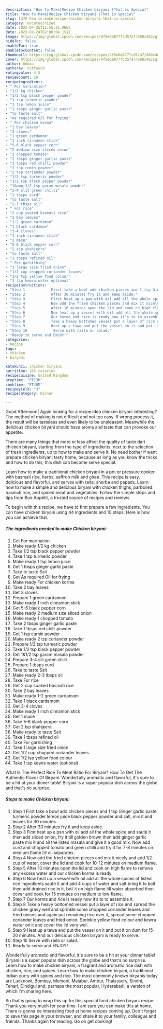```yaml
---
description: "How to Make|Recipe Chicken biryani {That is Special"
title: "How to Make|Recipe Chicken biryani {That is Special"
slug: 1370-how-to-makerecipe-chicken-biryani-that-is-special
category: Uncategorized
date: 2023-04-25T12:55:21.066Z
date: 2023-08-24T02:06:04.151Z
image: https://img-global.cpcdn.com/recipes/4f5e6a077fcd57a7/680x482cq70/chicken-biryani-recipe-main-photo.jpg
hideToc: false
enableToc: true
enableTocContent: false
thumbnail: https://img-global.cpcdn.com/recipes/4f5e6a077fcd57a7/680x482cq70/chicken-biryani-recipe-main-photo.jpg
cover: https://img-global.cpcdn.com/recipes/4f5e6a077fcd57a7/680x482cq70/chicken-biryani-recipe-main-photo.jpg
author: Admin
authorAv: notfound
ratingvalue: 4.5
reviewcount: 10
recipeingredient:
- " For marination"
- "1/2 kg chicken"
- "1/2 tsp black pepper powder"
- "1 tsp turmeric powder"
- "1 tsp lemon juice"
- "1 tbsps ginger garlic paste"
- "to taste Salt"
- "As required Oil for frying"
- " For chicken korma"
- "2 bay leaves"
- "3 cloves"
- "1 green cardamom"
- "1 inch cinnamon stick"
- "5-6 black pepper corn"
- "2 medium size sliced onion"
- "1 chopped tomato"
- "2 tbsps ginger garlic paste"
- "1 tbsps red chilli powder"
- "1 tsp cumin powder"
- "2 tsp coriander powder"
- "1/2 tsp turmeric powder"
- "1/2 tsp black pepper powder"
- "1&amp;1/2 tsp garam masala powder"
- "3-4 slit green chilli"
- "1 tbsps curd"
- "to taste Salt"
- "2-3 tbsps oil"
- " For rice"
- "2 cup soaked basmati rice"
- "2 bay leaves"
- "1-2 green cardamom"
- "1 black cardamom"
- "3-4 cloves"
- "1 inch cinnamon stick"
- "1 mace"
- "5-6 black pepper corn"
- "2 tsp shahjeera"
- "to taste Salt"
- "1 tbsps refined oil"
- " For garnishing"
- "1 large size fried onion"
- "1/2 cup chopped coriander leaves"
- "1/2 tsp yellow food colour"
- "1 tsp kewra water optional"
recipeinstructions:
- "Step 1            First take a bowl add chicken pieces and 1 tsp Ginger garlic paste turmeric powder lemon juice black pepper powder and salt, mix it and leaves for 30 minutes."
- "Step 2            After 30 minutes fry it and keep aside."
- "Step 3            First heat up a pan with oil add all the whole spice and sauté it then add sliced onion, fry it till golden brown then add ginger garlic paste mix it and all the listed masala and give it a good mix. Now add curd and chopped tomato and green chilli and fry it for 7-8 minutes on medium flame till oil separates."
- "Step 4            Now add the fried chicken pieces and mix it nicely and add 1/2 cup of water, cover the lid and cook for 10-12 minutes on medium flame."
- "Step 5            After 10 minutes open the lid and cook on high flame to remove any excess water and our chicken korma is ready."
- "Step 6            Now heat up a vessel with oil add all the whole spices of listed rice ingredients sauté it and add 4 cups of water and salt bring it to boil then add drained rice in it, boil it on high flame till water absorbed then cover and cook for 15 minutes on medium to low flame."
- "Step 7            Our korma and rice is ready now it’s to to assemble it."
- "Step 8            Take a heavy bottomed vessel put a layer of rice and spread the chicken gravy well and sprinkle some chopped coriander leaves and fried onions and again put remaining rice over it, spread some chopped coriander leaves and fried onion. Sprinkle yellow food colour and kewra water on it and cover the lid very well."
- "Step 9            Heat up a tawa and put the vessel on it and put it on dum for 15-20 minutes. And our delicious chicken biryani is ready to serve."
- "Step 10            Serve with raita or salad."
- "Ready to serve and ENJOY!"
categories:
- Recipe
tags:
- chicken
- biryani

katakunci: chicken biryani 
nutrition: 285 calories
recipecuisine: United Kingdom
preptime: "PT13M"
cooktime: "PT40M"
recipeyield: "3"
recipecategory: Dinner

---
```



Good Afternoon| Again looking for a recipe idea chicken biryani interesting? The method of making is not difficult and not too easy. If wrong process it, the result will be tasteless and even likely to be unpleasant. Meanwhile the delicious chicken biryani should have aroma and taste that can provoke our appetite.






There are many things that more or less affect the quality of taste dari chicken biryani, starting from the type of ingredients, next to the selection of fresh ingredients, up to how to make and serve it. No need bother if want prepare chicken biryani tasty home, because as long as you know the tricks and how to do this, this dish can become serve special.


Learn how to make a traditional chicken biryani in a pot or pressure cooker with basmati rice, herbs, saffron milk and ghee. This recipe is easy, delicious and flavorful, and serves with raita, shorba and papads. Learn how to make a simple and delicious biryani with chicken thighs, parboiled basmati rice, and spiced meat and vegetables. Follow the simple steps and tips from Bon Appétit, a trusted source of recipes and reviews.


To begin with this recipe, we have to first prepare a few ingredients. You can have chicken biryani using 44 ingredients and 10 steps. Here is how you can achieve that.

<!--inarticleads1-->

##### The ingredients needed to make Chicken biryani:

1. Get  For marination
1. Make ready 1/2 kg chicken
1. Take 1/2 tsp black pepper powder
1. Take 1 tsp turmeric powder
1. Make ready 1 tsp lemon juice
1. Get 1 tbsps ginger garlic paste
1. Take to taste Salt
1. Get As required Oil for frying
1. Make ready  For chicken korma
1. Take 2 bay leaves
1. Get 3 cloves
1. Prepare 1 green cardamom
1. Make ready 1 inch cinnamon stick
1. Get 5-6 black pepper corn
1. Make ready 2 medium size sliced onion
1. Make ready 1 chopped tomato
1. Take 2 tbsps ginger garlic paste
1. Take 1 tbsps red chilli powder
1. Get 1 tsp cumin powder
1. Make ready 2 tsp coriander powder
1. Prepare 1/2 tsp turmeric powder
1. Take 1/2 tsp black pepper powder
1. Get 1&amp;1/2 tsp garam masala powder
1. Prepare 3-4 slit green chilli
1. Prepare 1 tbsps curd
1. Take to taste Salt
1. Make ready 2-3 tbsps oil
1. Take  For rice
1. Get 2 cup soaked basmati rice
1. Take 2 bay leaves
1. Make ready 1-2 green cardamom
1. Take 1 black cardamom
1. Get 3-4 cloves
1. Make ready 1 inch cinnamon stick
1. Get 1 mace
1. Take 5-6 black pepper corn
1. Get 2 tsp shahjeera
1. Make ready to taste Salt
1. Take 1 tbsps refined oil
1. Take  For garnishing
1. Take 1 large size fried onion
1. Get 1/2 cup chopped coriander leaves
1. Get 1/2 tsp yellow food colour
1. Take 1 tsp kewra water (optional)


What Is The Perfect Rice To Meat Ratio For Biryani? How To Get The Authentic Flavor Of Biryani. Wonderfully aromatic and flavorful, it&#39;s sure to be a hit at your dinner table! Biryani is a super popular dish across the globe and that&#39;s no surprise. 

<!--inarticleads2-->

##### Steps to make Chicken biryani:

1. Step 1            First take a bowl add chicken pieces and 1 tsp Ginger garlic paste turmeric powder lemon juice black pepper powder and salt, mix it and leaves for 30 minutes.
1. Step 2            After 30 minutes fry it and keep aside.
1. Step 3            First heat up a pan with oil add all the whole spice and sauté it then add sliced onion, fry it till golden brown then add ginger garlic paste mix it and all the listed masala and give it a good mix. Now add curd and chopped tomato and green chilli and fry it for 7-8 minutes on medium flame till oil separates.
1. Step 4            Now add the fried chicken pieces and mix it nicely and add 1/2 cup of water, cover the lid and cook for 10-12 minutes on medium flame.
1. Step 5            After 10 minutes open the lid and cook on high flame to remove any excess water and our chicken korma is ready.
1. Step 6            Now heat up a vessel with oil add all the whole spices of listed rice ingredients sauté it and add 4 cups of water and salt bring it to boil then add drained rice in it, boil it on high flame till water absorbed then cover and cook for 15 minutes on medium to low flame.
1. Step 7            Our korma and rice is ready now it’s to to assemble it.
1. Step 8            Take a heavy bottomed vessel put a layer of rice and spread the chicken gravy well and sprinkle some chopped coriander leaves and fried onions and again put remaining rice over it, spread some chopped coriander leaves and fried onion. Sprinkle yellow food colour and kewra water on it and cover the lid very well.
1. Step 9            Heat up a tawa and put the vessel on it and put it on dum for 15-20 minutes. And our delicious chicken biryani is ready to serve.
1. Step 10            Serve with raita or salad.
1. Ready to serve and ENJOY!

Wonderfully aromatic and flavorful, it&#39;s sure to be a hit at your dinner table! Biryani is a super popular dish across the globe and that&#39;s no surprise. Learn how to make chicken biryani, a fragrant and aromatic rice dish with chicken, rice, and spices. Learn how to make chicken biryani, a traditional Indian curry with spices and rice. The most commonly known biryanis today are Lucknowi, Bombay, Memoni, Malabar, Ambur, Thalassery, Sindhi, Tehari, Dindigul and, perhaps the most popular, Hyderabadi, a version of which I&#39;m sharing here. 

So that is going to wrap this up for this special food chicken biryani recipe. Thank you very much for your time. I am sure you can make this at home. There is gonna be interesting food at home recipes coming up. Don't forget to save this page in your browser, and share it to your family, colleague and friends. Thanks again for reading. Go on get cooking!
